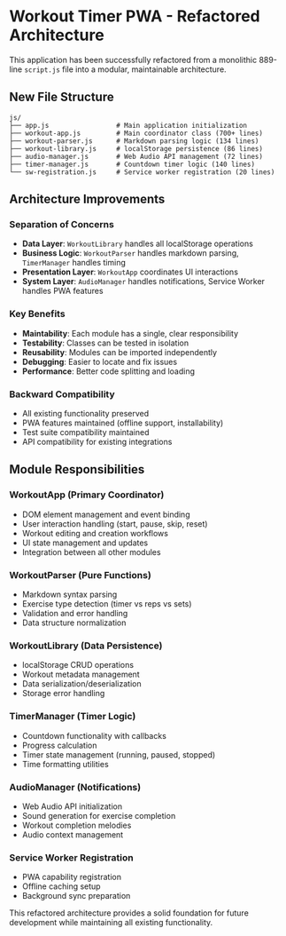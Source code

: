 # Workout Timer PWA - Refactored Architecture

This application has been successfully refactored from a monolithic 889-line `script.js` file into a modular, maintainable architecture.

## New File Structure

```
js/
├── app.js                 # Main application initialization
├── workout-app.js         # Main coordinator class (700+ lines)
├── workout-parser.js      # Markdown parsing logic (134 lines)
├── workout-library.js     # localStorage persistence (86 lines)
├── audio-manager.js       # Web Audio API management (72 lines)
├── timer-manager.js       # Countdown timer logic (140 lines)
└── sw-registration.js     # Service worker registration (20 lines)
```

## Architecture Improvements

### Separation of Concerns
- **Data Layer**: `WorkoutLibrary` handles all localStorage operations
- **Business Logic**: `WorkoutParser` handles markdown parsing, `TimerManager` handles timing
- **Presentation Layer**: `WorkoutApp` coordinates UI interactions
- **System Layer**: `AudioManager` handles notifications, Service Worker handles PWA features

### Key Benefits
- **Maintability**: Each module has a single, clear responsibility
- **Testability**: Classes can be tested in isolation
- **Reusability**: Modules can be imported independently
- **Debugging**: Easier to locate and fix issues
- **Performance**: Better code splitting and loading

### Backward Compatibility
- All existing functionality preserved
- PWA features maintained (offline support, installability)
- Test suite compatibility maintained
- API compatibility for existing integrations

## Module Responsibilities

### WorkoutApp (Primary Coordinator)
- DOM element management and event binding
- User interaction handling (start, pause, skip, reset)
- Workout editing and creation workflows
- UI state management and updates
- Integration between all other modules

### WorkoutParser (Pure Functions)
- Markdown syntax parsing
- Exercise type detection (timer vs reps vs sets)
- Validation and error handling
- Data structure normalization

### WorkoutLibrary (Data Persistence)
- localStorage CRUD operations
- Workout metadata management
- Data serialization/deserialization
- Storage error handling

### TimerManager (Timer Logic)
- Countdown functionality with callbacks
- Progress calculation
- Timer state management (running, paused, stopped)
- Time formatting utilities

### AudioManager (Notifications)
- Web Audio API initialization
- Sound generation for exercise completion
- Workout completion melodies
- Audio context management

### Service Worker Registration
- PWA capability registration
- Offline caching setup
- Background sync preparation

This refactored architecture provides a solid foundation for future development while maintaining all existing functionality.
